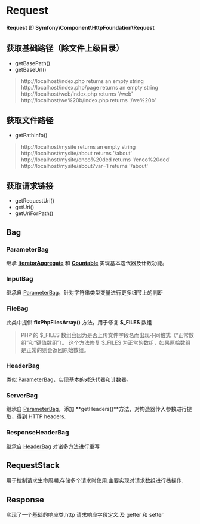# Request 

**Request** 即 **Symfony\Component\HttpFoundation\Request**

## 获取基础路径（除文件上级目录）
* getBasePath()
* getBaseUrl()

>http://localhost/index.php         returns an empty string
http://localhost/index.php/page    returns an empty string
http://localhost/web/index.php     returns '/web'
http://localhost/we%20b/index.php  returns '/we%20b'

## 获取文件路径
 * getPathInfo()

>http://localhost/mysite              returns an empty string
 http://localhost/mysite/about        returns '/about'
 http://localhost/mysite/enco%20ded   returns '/enco%20ded'
 http://localhost/mysite/about?var=1  returns '/about'

## 获取请求链接
 * getRequestUri()
 * getUri()
 * getUriForPath()

## Bag

### ParameterBag
继承 [**IteratorAggregate**](https://php.net/manual/en/class.iteratoraggregate.php) 和 [**Countable**](https://php.net/manual/en/class.countable.php) 实现基本迭代器及计数功能。

### InputBag

继承自 [ParameterBag](#ParameterBag)，针对字符串类型变量进行更多细节上的判断

### FileBag

此类中提供 **fixPhpFilesArray()** 方法，用于修复 **$_FILES** 数组

> PHP 的 \$_FILES 数组会因为是否上传文件字段名而出现不同格式（“正常数组”和“键值数组”）。
>这个方法修复 \$_FILES 为正常的数组，如果原始数组是正常的则会返回原始数组。

### HeaderBag

类似 [ParameterBag](#ParameterBag)，实现基本的对迭代器和计数器。

### ServerBag

继承自 [ParameterBag](#ParameterBag)，添加 **getHeaders()**方法，对构造器传入参数进行提取，得到 HTTP headers.

### ResponseHeaderBag

继承自 [HeaderBag](#HeaderBag) 对诸多方法进行重写


## RequestStack

用于控制请求生命周期,存储多个请求时使用.主要实现对请求数组进行栈操作.

## Response

实现了一个基础的响应类,http 请求响应字段定义.及 getter 和 setter